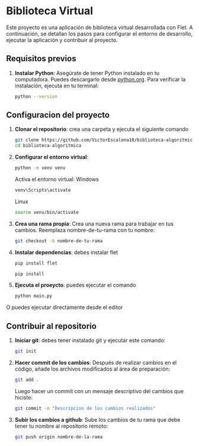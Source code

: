 # Biblioteca Virtual

Este proyecto es una aplicación de biblioteca virtual desarrollada con Flet. A continuación, se detallan los pasos para configurar el entorno de desarrollo, ejecutar la aplicación y contribuir al proyecto.

## Requisitos previos

1. **Instalar Python**: Asegúrate de tener Python instalado en tu computadora. Puedes descargarlo desde [python.org](https://www.python.org/). Para verificar la instalación, ejecuta en tu terminal:
   ```bash
   python --version

## Configuracion del proyecto

1. **Clonar el repositorio**: crea una carpeta y ejecuta el siguiente comando
    ```bash
    git clone https://github.com/VictorEscalona10/biblioteca-algoritmica.git
    cd biblioteca-algoritmica

2. **Configurar el entorno virtual**: 
    ```bash
    python -m venv venv
    ```

    Activa el entorno virtual:
    Windows
    ```bash
    venv\Scripts\activate
    ```

    Linux
    ```bash
    source venv/bin/activate
    ```
    
2. **Crea una rama propia**: Crea una nueva rama para trabajar en tus cambios. Reemplaza nombre-de-tu-rama con tu nombre:

    ```bash
    git checkout -b nombre-de-tu-rama


4. **Instalar dependencias**: debes instalar flet
    ```bash
    pip install flet
    ```
    ```bash
    pip install

5. **Ejecuta el proeycto**: puedes ejecutar el comando
    ```bash
    python main.py

O puedes ejecutar directamente desde el editor


## Contribuir al repositorio
1. **Iniciar git**: debes tener instalado git y ejecutar este comando:
    ```bash
    git init 
    ```

2. **Hacer commit de los cambios**: Después de realizar cambios en el código, añade los archivos modificados al área de preparación:

    ```bash
    git add .
    ```

    Luego hacer un commit con un mensaje descriptivo del cambios que hiciste:

    ```bash
    git commit -m "Descripcion de los cambios realizados"
    ```

3. **Subir los cambios a github**: Sube los cambios de tu rama que debe tener tu nombre al repositorio remoto:

    ```bash
    git push origin nombre-de-la-rama 
    ```
